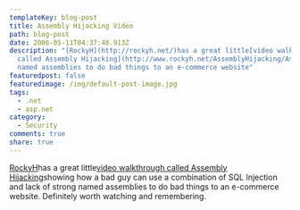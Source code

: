```yaml
---
templateKey: blog-post
title: Assembly Hijacking Video
path: blog-post
date: 2006-05-11T04:37:48.913Z
description: "[RockyH](http://rockyh.net/)has a great little[video walkthrough
  called Assembly Hijacking](http://www.rockyh.net/AssemblyHijacking/AssemblyHijacking.html)showing how a bad guy can use a combination of SQL Injection and lack of strong
  named assemblies to do bad things to an e-commerce website"
featuredpost: false
featuredimage: /img/default-post-image.jpg
tags:
  - .net
  - asp.net
category:
  - Security
comments: true
share: true
---
```


[RockyH](http://rockyh.net/)has a great little[video walkthrough called Assembly Hijacking](http://www.rockyh.net/AssemblyHijacking/AssemblyHijacking.html)showing how a bad guy can use a combination of SQL Injection and lack of strong named assemblies to do bad things to an e-commerce website. Definitely worth watching and remembering.
